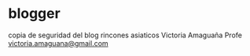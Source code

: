 # blogger
copia de seguridad del blog rincones asiaticos
Victoria Amaguaña
Profe
victoria.amaguana@gmail.com
